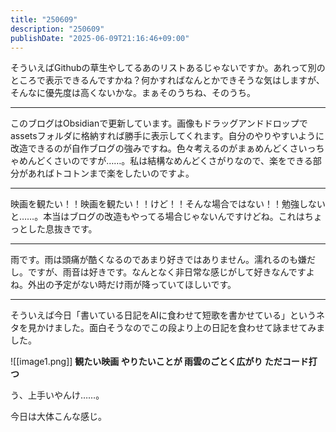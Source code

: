 ```yaml
---
title: "250609"
description: "250609"
publishDate: "2025-06-09T21:16:46+09:00"
---
```

そういえばGithubの草生やしてるあのリストあるじゃないですか。あれって別のところで表示できるんですかね？何かすればなんとかできそうな気はしますが、そんなに優先度は高くないかな。まぁそのうちね、そのうち。

---

このブログはObsidianで更新しています。画像もドラッグアンドドロップでassetsフォルダに格納すれば勝手に表示してくれます。自分のやりやすいように改造できるのが自作ブログの強みですね。色々考えるのがまぁめんどくさいっちゃめんどくさいのですが……。私は結構なめんどくさがりなので、楽をできる部分があればトコトンまで楽をしたいのですよ。

---

映画を観たい！！映画を観たい！！けど！！そんな場合ではない！！勉強しないと……。本当はブログの改造もやってる場合じゃないんですけどね。これはちょっとした息抜きです。

---

雨です。雨は頭痛が酷くなるのであまり好きではありません。濡れるのも嫌だし。ですが、雨音は好きです。なんとなく非日常な感じがして好きなんですよね。外出の予定がない時だけ雨が降っていてほしいです。

---

そういえば今日「書いている日記をAIに食わせて短歌を書かせている」というネタを見かけました。面白そうなのでこの段より上の日記を食わせて詠ませてみました。

![[image1.png]]
**観たい映画 やりたいことが 雨雲のごとく広がり ただコード打つ**

う、上手いやんけ……。

今日は大体こんな感じ。